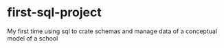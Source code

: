 # first-sql-project
My first time using sql to crate schemas and manage data of a conceptual model of a school
